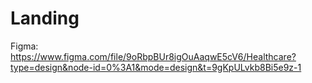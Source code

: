 # Landing
Figma:
https://www.figma.com/file/9oRbpBUr8igOuAaqwE5cV6/Healthcare?type=design&node-id=0%3A1&mode=design&t=9gKpULvkb8Bi5e9z-1